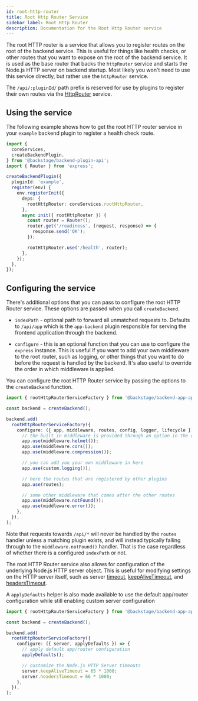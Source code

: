 ```yaml
---
id: root-http-router
title: Root Http Router Service
sidebar_label: Root Http Router
description: Documentation for the Root Http Router service
---
```


The root HTTP router is a service that allows you to register routes on the root of the backend service. This is useful for things like health checks, or other routes that you want to expose on the root of the backend service. It is used as the base router that backs the `httpRouter` service and starts the Node.js HTTP server on backend startup. Most likely you won't need to use this service directly, but rather use the `httpRouter` service.

The `/api/:pluginId/` path prefix is reserved for use by plugins to register their own routes via the [HttpRouter](./http-router.md) service.

## Using the service

The following example shows how to get the root HTTP router service in your `example` backend plugin to register a health check route.

```ts
import {
  coreServices,
  createBackendPlugin,
} from '@backstage/backend-plugin-api';
import { Router } from 'express';

createBackendPlugin({
  pluginId: 'example',
  register(env) {
    env.registerInit({
      deps: {
        rootHttpRouter: coreServices.rootHttpRouter,
      },
      async init({ rootHttpRouter }) {
        const router = Router();
        router.get('/readiness', (request, response) => {
          response.send('OK');
        });

        rootHttpRouter.use('/health', router);
      },
    });
  },
});
```

## Configuring the service

There's additional options that you can pass to configure the root HTTP Router service. These options are passed when you call `createBackend`.

- `indexPath` - optional path to forward all unmatched requests to. Defaults to `/api/app` which is the `app-backend` plugin responsible for serving the frontend application through the backend.

- `configure` - this is an optional function that you can use to configure the `express` instance. This is useful if you want to add your own middleware to the root router, such as logging, or other things that you want to do before the request is handled by the backend. It's also useful to override the order in which middleware is applied.

You can configure the root HTTP Router service by passing the options to the `createBackend` function.

```ts
import { rootHttpRouterServiceFactory } from '@backstage/backend-app-api';

const backend = createBackend();

backend.add(
  rootHttpRouterServiceFactory({
    configure: ({ app, middleware, routes, config, logger, lifecycle }) => {
      // the built in middleware is provided through an option in the configure function
      app.use(middleware.helmet());
      app.use(middleware.cors());
      app.use(middleware.compression());

      // you can add you your own middleware in here
      app.use(custom.logging());

      // here the routes that are registered by other plugins
      app.use(routes);

      // some other middleware that comes after the other routes
      app.use(middleware.notFound());
      app.use(middleware.error());
    },
  }),
);
```

Note that requests towards `/api/*` will never be handled by the `routes` handler unless a matching plugin exists, and will instead typically falling through to the `middleware.notFound()` handler. That is the case regardless of whether there is a configured `indexPath` or not.

The root HTTP Router service also allows for configuration of the underlying Node.js HTTP server object. This is useful for modifying settings on the HTTP server itself, such as server [timeout](https://nodejs.org/api/http.html#servertimeout), [keepAliveTimeout](https://nodejs.org/api/http.html#serverkeepalivetimeout), and [headersTimeout](https://nodejs.org/api/http.html#serverheaderstimeout).

A `applyDefaults` helper is also made available to use the default app/router configuration while still enabling custom server configuration

```ts
import { rootHttpRouterServiceFactory } from '@backstage/backend-app-api';

const backend = createBackend();

backend.add(
  rootHttpRouterServiceFactory({
    configure: ({ server, applyDefaults }) => {
      // apply default app/router configuration
      applyDefaults();

      // customize the Node.js HTTP Server timeouts
      server.keepAliveTimeout = 65 * 1000;
      server.headersTimeout = 66 * 1000;
    },
  }),
);
```

